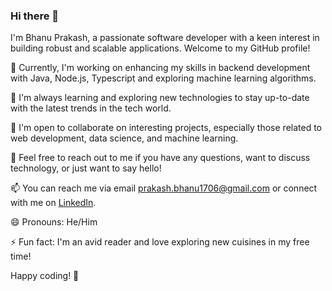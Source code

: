 ### Hi there 👋

I'm Bhanu Prakash, a passionate software developer with a keen interest in building robust and scalable applications. Welcome to my GitHub profile!

🔭 Currently, I'm working on enhancing my skills in backend development with Java, Node.js, Typescript and exploring machine learning algorithms.

🌱 I'm always learning and exploring new technologies to stay up-to-date with the latest trends in the tech world.

👯 I'm open to collaborate on interesting projects, especially those related to web development, data science, and machine learning.

💬 Feel free to reach out to me if you have any questions, want to discuss technology, or just want to say hello!

📫 You can reach me via email [prakash.bhanu1706@gmail.com](mailto:prakash.bhanu1706@gmail.com) or connect with me on [LinkedIn](https://www.linkedin.com/in/prabhanukash).

😄 Pronouns: He/Him

⚡ Fun fact: I'm an avid reader and love exploring new cuisines in my free time!

Happy coding! 🚀

  
